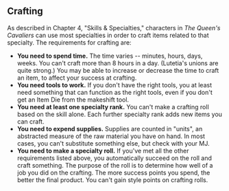 ## Crafting

As described in Chapter 4, "Skills & Specialties," characters in *The
Queen's Cavaliers* can use most specialties in order to craft items
related to that specialty. The requirements for crafting are:

  - **You need to spend time.** The time varies -- minutes, hours, days,
    weeks. You can't craft more than 8 hours in a day. (Lutetia's unions
    are quite strong.) You may be able to increase or decrease the time
    to craft an item, to affect your success at crafting.
  - **You need tools to work.** If you don't have the right tools, you
    at least need something that can function as the right tools, even
    if you don't get an Item Die from the makeshift tool.
  - **You need at least one specialty rank.** You can't make a crafting
    roll based on the skill alone. Each further specialty rank adds new
    items you can craft.
  - **You need to expend supplies.** Supplies are counted in "units", an
    abstracted measure of the raw material you have on hand. In most
    cases, you can't substitute something else, but check with your MJ.
  - **You need to make a specialty roll.** If you've met all the other
    requirements listed above, you automatically succeed on the roll and
    craft something. The purpose of the roll is to determine how well of
    a job you did on the crafting. The more success points you spend,
    the better the final product. You can't gain style points on
    crafting rolls.
